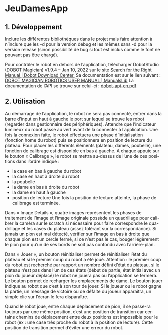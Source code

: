 # JeuDamesApp

## 1.	Développement ##

Inclure les différentes bibliothèques dans le projet mais faire attention à n’inclure que les -d pour la version debug et les mêmes sans -d pour la version release (sinon possibilité de bug si tout est inclus comme le font ne pouvant pas être chargé).

Pour contrôler le robot en dehors de l’application, télécharger DobotStudio (DOBOT Magician) v1.9.4 – Jan 10, 2022 sur le site [Search for the Right Manual | Dobot Download Center.](https://www.dobot-robots.com/service/download-center)
Sa documentation est sur le lien suivant : [DOBOT MAGICIAN ROBOTICS USER MANUAL | ManualsLib](https://www.manualslib.com/manual/1554643/Dobot-Dobot-Magician.html)
La documentation de l’API se trouve sur celui-ci : [dobot-api-en.pdf](https://ecksteinimg.de/Datasheet/Dobot/dobot-api-en.pdf)

## 2.	Utilisation ##

Au démarrage de l’application, le robot ne sera pas connecté, entrer dans la barre d’input en haut à gauche le port sur lequel se trouve les robot (regarder dans gestionnaire des périphériques). Attendre que l’indicateur lumineux du robot passe au vert avant de la connecter à l’application. 
Une fois la connexion faite, le robot effectuera une phase d’initialisation (fonction home du robot) puis se positionnera en position de lecture du plateau. 
Pour placer les différents éléments (plateau, dames, poubelle), une fonction de calibrage est disponible en bas à gauche. A chaque appuie sur le bouton « Calibrage », le robot se mettra au-dessus de l’une de ces posi-tions dans l’ordre indiqué : 
-	la case en bas à gauche du robot
-	la case en haut à droite du robot
-	la poubelle
-	la dame en bas à droite du robot
-	la dame en haut à gauche
-	position de lecture
Une fois la position de lecture atteinte, la phase de calibrage est terminée.

Dans « Image Details », quatre images représentent les phases de traitement de l’image et l’image originale possède un quadrillage pour cali-brer la caméra sur le scratch si nécessaire pour faire correspondre le qua-drillage et les cases du plateau (assez tolérant sur la correspondance). Si jamais un pion est mal détecté, vérifier sur l’image en bas à droite que chaque pion est un cercle fermé, si ce n’est pas le cas, bouger légèrement le pion pour qu’un de ses bords ne soit pas confondu avec l’arrière-plan.

Dans « Jouer », un bouton réinitialiser permet de réinitialiser l’état du plateau et si le premier coup du robot a été joué. Attention : le premier coup du robot est recherché par rapport un nombre défini d’état du plateau, si le plateau n’est pas dans l’un de ces états (début de partie, état initial avec un pion du joueur déplacé) le robot ne jouera pas ou l’application se fermera. Le bouton permet de recharger les emplacements de dame. Le bouton jouer indique au robot que c’est à son tour de jouer. Si le joueur ou le robot gagne la partie, un message de victoire ou de défaite du joueur apparaitra, un simple clic sur l’écran le fera disparaître.

Quand le robot joue, entre chaque déplacement de pion, il se passe-ra toujours par une même position, c’est une position de transition car cer-tains chemins de déplacement entre deux positions est impossible pour le robot (ex : une case très proche du robot à la position de lecture). Cette position de transition permet d’éviter une erreur du robot.
